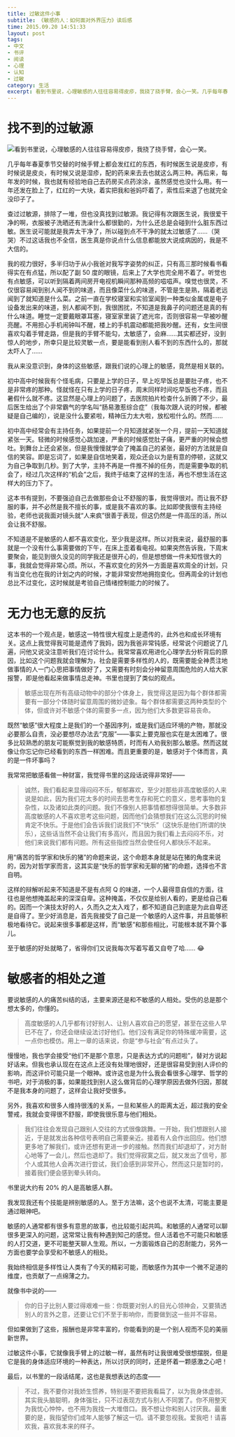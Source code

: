 ```yaml
---
title: 过敏这件小事
subtitle: 《敏感的人：如何面对外界压力》读后感
time: 2015.09.20 14:51:33
layout: post
tags:
- 中文
- 书评
- 阅读
- 心理
- 认知
- 过敏
category: 生活
excerpt: 看到书里说，心理敏感的人往往容易得皮疹，我挠了挠手臂，会心一笑。几乎每年春夏季节交替的时候手臂上都会发红红的东西，有时候医生说是皮疹，有时候说是皮炎，有时候又说是湿疹，配的药来来去去也就这么两三种。再后来，每年发的时候，我也就有经验地自己去药房买点药涂涂，虽然感觉也没什么用。有一年还发在脸上了，红红的一大块，着实把我和爸妈吓着了，索性后来退了也就完全没印子了。
---
```


# 找不到的过敏源

<a href="http://book.douban.com/subject/1085007/" target="_blank"><img class="book-img" src="{{ site.loadingImg }}" data-src="http://img4.douban.com/mpic/s1237156.jpg" /></a>看到书里说，心理敏感的人往往容易得皮疹，我挠了挠手臂，会心一笑。

几乎每年春夏季节交替的时候手臂上都会发红红的东西，有时候医生说是皮疹，有时候说是皮炎，有时候又说是湿疹，配的药来来去去也就这么两三种。再后来，每年发的时候，我也就有经验地自己去药房买点药涂涂，虽然感觉也没什么用。有一年还发在脸上了，红红的一大块，着实把我和爸妈吓着了，索性后来退了也就完全没印子了。

查过过敏源，排除了一堆，但也没真找到过敏源。我记得有次跟医生说，我很爱干净的啊，衣服被子洗晒还有洗澡什么都很勤的，为什么还总是会碰到什么脏东西过敏。医生说可能就是我弄太干净了，所以碰到点不干净的就太过敏感了……（哭哭）不过这话我也不全信，医生真是你说点什么信息都能放大说成病因的，我是不大信的。

我的视力很好，多半归功于从小我爸对我写字姿势的纠正，只有高三那时候看书看得实在有点猛，所以配了副 50 度的眼镜，后来上了大学也完全用不着了。听觉也有点敏感，可以听到隔着两间房开电视机瞬间那种高频的嗞嗞声。嗅觉也很灵，不仅很容易闻到别人闻不到的味道，而且像菜什么的味道，不管是生是熟，隔着老远闻到了就知道是什么菜。之前一直在学校寝室和实验室闻到一种类似金属或是电子设备发出来的味道，别人都闻不到，我很困扰，不知道是我鼻子的问题还是真的有什么味道。睡觉一定要戴眼罩耳塞，寝室家里装了遮光帘，否则很容易一早被吵醒亮醒。不用担心手机闹钟叫不醒，楼上的手机震动都能把我吵醒。还有，女生间很喜欢勾着手臂走路，但是我的手臂不能勾，太敏感了，会麻……其实都还好，没到惊人的地步，所幸只是比较灵敏一点，要是能看到别人看不到的东西什么的，那就太吓人了……

我从来没意识到，身体的这些敏感，跟我们说的心理上的敏感，竟然是相关联的。

初中高中时候我有个怪毛病，只要是上学的日子，早上吃早饭总是要肚子疼，也不是非常疼的那种。怪就怪在只有上学的日子疼，周末同样时间吃早饭也不疼，而且暑假什么就不疼。这显然是心理上的问题了，去医院拍片检查什么折腾了不少，最后医生给出了个非常霸气的学名叫“肠易激惹综合症”（我每次跟人说的时候，都被疑是自己编的），说是没什么要紧啦，精神压力太大啦，放松啦什么的。然而……

初中高中经常会有主持任务，如果提前一个月知道就紧张一个月，提前一天知道就紧张一天。轻微的时候感觉心跳加速，严重的时候感觉肚子痛，更严重的时候会想吐。到舞台上还会紧张，但是我慢慢就学会了掩盖自己的紧张，最好的方法就是自信的笑容。即是忘词了，如果是自信地笑着，观众还会以为是有意的停顿，这就又为自己争取到几秒。到了大学，主持不再是一件推不掉的任务，而是需要争取的机会了，经过几次这样的“机会”之后，我终于结束了这样的生活，再也不想生活在这样大的压力下了。

这本书有提到，不要强迫自己去做那些会让不舒服的事，我觉得很对。而让我不舒服的事，并不必然是我不擅长的事，或是我不喜欢的事。比如即使我很有主持经验，老师也说我面对镜头就“人来疯”很善于表现，但这仍然是一件高压的活，所以会让我不舒服。

不知道是不是敏感的人都不喜欢变化，至少我是这样。所以对我来说，最舒服的事就是一个没有什么事需要做的下午，在床上歪着看电视。如果突然告诉我，下周末要聚会，能见到很久没见的同学我还是很开心的，但是想想做一件未知性很大的事，我就会觉得非常心烦。所以，不喜欢变化的另外一方面是喜欢周全的计划，只有当变化也在我的计划之内的时候，才能非常安然地拥抱变化。但再周全的计划也总比不过变化，这时候就是考验自己情绪控制能力的时候了。

# 无力也无意的反抗

这本书的一个观点是，敏感这一特性很大程度上是遗传的，此外也和成长环境有关。这点上我觉得我可能是遗传了我妈，因为我爸非常钝感，经常说个问题说了几遍，问他又说没注意听我们在讨论什么。我常常喜欢用进化心理学去分析背后的原因，比如这个问题我就会理解为，社会是需要多样性的人的，既需要能全神贯注地做事情的人一门心思把事情做好了，又需要有时刻会分神留意周围危险的人给大家报警，即是他看起来做事情总走神。书里也提到了类似的观点。

> 敏感出现在所有高级动物中的部分个体身上，我觉得这是因为每个群体都需要有一部分个体随时留意周围的微妙迹象。每个群体都需要这两种类型的个体，但或许对不敏感个体的需要多一点，因为他们大多数更容易丧命。

既然“敏感”很大程度上是我们的一个基因序列，或是我们适应环境的产物，那就没必要那么自责，没必要想尽办法去“克服”——事实上要克服也实在是太困难了。很多比较熟悉的朋友可能察觉到我的敏感特质，时而有人劝我别那么敏感。然而这就像让你忘记你已经看到的东西一样困难。而且更重要的是，敏感对于个体而言，真的是一件坏事吗？

我常常把敏感看做一种财富，我觉得书里的这段话说得非常好——

> 诚然，我们看起来显得闷闷不乐，郁郁寡欢，至少对那些非高度敏感的人来说是如此，因为我们花太多的时间去思考生存和死亡的意义，思考事物的复杂性，以及诸如此类的问题。我们不像别人把事情都想得很简单。大多数非高度敏感的人不喜欢思考这些问题，因而他们会猜想我们在这么沉思的时候肯定不快乐。于是他们会告诉我们说我们不“快乐”（这快乐是他们所谓的快乐），这些话当然不会让我们有多高兴，而且因为我们看上去闷闷不乐，对他们来说我们都有问题。所有这些指控当然会使任何人都快乐不起来。

用“痛苦的哲学家和快乐的猪”的命题来说，这个命题本身就是站在猪的角度来说的，因为对哲学家而言，这其实是“快乐的哲学家和无聊的猪”的命题，选择也不言自明。

这样的辩解听起来不知道是不是有点阿 Q 的味道，一个人最得意自信的方面，往往也是他想掩盖起来的深深自卑。这种掩盖，不仅仅是给别人看的，更是给自己看的。因而一个演技太好的人，久而久之太入戏了，都不知道自己到底是为此自卑还是自得了。至少好消息是，首先我接受了自己是一个敏感的人这件事，并且能够积极地看待它。说起来很多事都是这样，而“敏感”和那些相比，可能根本就不算个事儿。

至于敏感的好处就略了，省得你们又说我每次写着写着又自夸了哈…… :joy:

# 敏感者的相处之道

要说敏感的人的痛苦纠结的话，主要来源还是和不敏感的人相处。受伤的总是那个想太多的，你懂的。

> 高度敏感的人几乎都有讨好别人、让别人喜欢自己的愿望，甚至在这些人早已不在了，你还会继续设法讨好他们。他们没有满足你的特殊缓冲需要，这一点你也模仿。用上一章的话来说，你是“参与社会”有点过头了。

慢慢地，我也学会接受“他们不是那个意思，只是表达方式的问题啦”，替对方说起好话来。但我也承认现在在这点上还没有处理地很好，还是很容易受到别人评价的影响，而这评价可能只是一个眼神。或许这也是为什么我会看很多心理学、哲学的书吧，对于消极的事，如果能找到别人这么做背后的心理学原因去做外归因，那就不是我本身的问题了，这样会让我好受很多。

另外，我喜欢和很多人维持很浅的关系，一旦和某些人的距离太近，超过我的安全警戒，我就会变得很不舒服，即使我很乐意与他们相处。

> 我们往往会发现自己跟别人交往的方式很像跳舞。一开始，我们想跟别人接近，于是就发出各种信号表明自己需要亲近。接着有人会作出回应。他们想更多地了解我们，或许还想有更进一步的接触。然而我们却退却了，对方耐心地等了一会儿，然后也退却了。我们觉得寂寞之后，就又发出了信号，那个人或其他人会再次进行尝试，我们会感到非常开心，然而这只是暂时的，接着我们便会感到晕头转向。

书里说大约有 20% 的人是高敏感人群。

我发现我还有个技能是辨别敏感的人。至于方法嘛，这个也说不太清，可能主要是通过眼神吧。

敏感的人通常都有很多有意思的故事，也比较能引起共鸣。和敏感的人通常可以聊很多更深入的问题，这常常让我有种遇到知己的感觉。但人活着也不可能只和敏感的人打交道，更不可能整天聊人生观。所以，一方面锻炼自己的忍耐能力，另外一方面也要学会享受和不敏感人的相处。

我始终相信是多样性让人类有了今天的精彩可能，而敏感作为其中一个微不足道的维度，也贡献了一点绵薄之力。

就像书中说的——

> 你的日子比别人要过得艰难一些：你既要对别人的目光心领神会，又要猜透别人的言外之意，还要让它们不至于影响你，而要做到这一些并不容易。

但如果做到了这些，报酬也是非常丰富的，你能看到的是一个别人视而不见的美丽新世界。

过敏这件小事，它就像我手臂上的过敏一样，虽然有时让我很难受很想摆脱，但是它是我的身体适应环境的一种表达，所以讨厌的同时，还是怀着一颗感激之心吧！

最后，以书里的一段话结尾，这也是我想表达的态度——

> 不过，我不要你对我娇生惯养，特别是不要把我看扁了，以为我身体虚弱。其实我头脑聪明，身体强壮，只不过表现方式与别人不同罢了。你不用整天为我忧心忡忡，也不用为我找一大堆借口。我不想让你和别人讨厌我。最重要的是，我指望你们成年人能够了解这一切。请不要忽视我。爱我吧！请喜欢我，喜欢我本来的样子。
